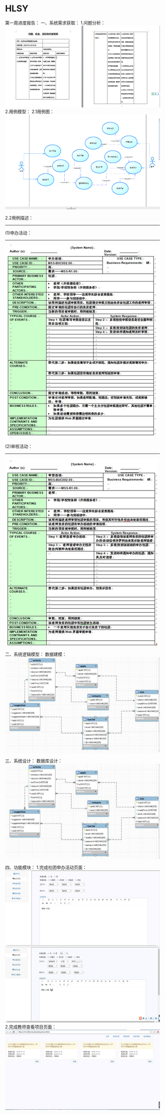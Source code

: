 # HLSY
第一周进度报告：
一、系统需求获取：
1.问题分析：
![问题分析](https://github.com/1784196067/HLSY/blob/master/images/wmjz.png)
2.用例模型：
2.1用例图：
![用例图](https://github.com/1784196067/HLSY/blob/master/images/ylt.png)



2.2用例描述：

***

(1)申办活动：

***

![申办活动](https://github.com/1784196067/HLSY/blob/master/images/ylms1.JPG)

(2)审核活动：

***

![审核活动](https://github.com/1784196067/HLSY/blob/master/images/ylms2.JPG)

二、系统逻辑模型：
数据建模：
![数据库](https://github.com/1784196067/HLSY/blob/master/images/sjk.jpg)

三、系统设计：
数据库设计：
![数据库](https://github.com/1784196067/HLSY/blob/master/images/sjk.jpg)

四、功能模块：
1.完成社团申办活动页面：
![页面1](https://github.com/1784196067/HLSY/blob/master/images/stsbhd1.png)
![页面2](https://github.com/1784196067/HLSY/blob/master/images/stsbhd2.jpg)
2.完成教师查看项目页面：
![页面3](https://github.com/1784196067/HLSY/blob/master/images/jsym.png)
